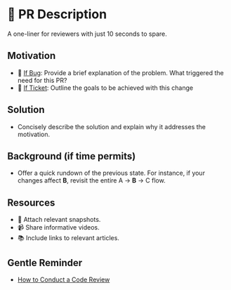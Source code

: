 #

# 🚀 PR Description
 A one-liner for reviewers with just 10 seconds to spare.

## Motivation
- 🐞 <u>If Bug</u>: Provide a brief explanation of the problem. What triggered the need for this PR?
- 🎫 <u>If Ticket</u>: Outline the goals to be achieved with this change

## Solution
- Concisely describe the solution and explain why it addresses the motivation.

## Background (if time permits)
- Offer a quick rundown of the previous state. For instance, if your changes affect **B**, revisit the entire A -> **B** -> C flow.

## Resources
- 📸 Attach relevant snapshots.
- 📹 Share informative videos.
- 📚 Include links to relevant articles.

## Gentle Reminder
* [How to Conduct a Code Review](https://adirhere.medium.com/7-tips-for-a-healthy-code-review-culture-6c8a867de388)
